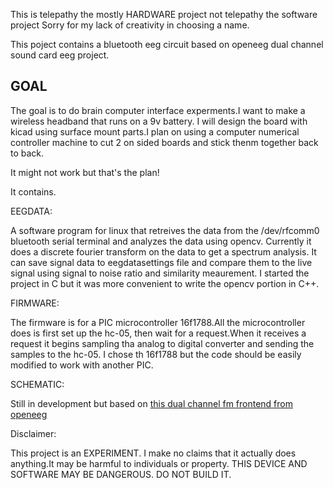 This is telepathy the mostly HARDWARE project not telepathy the software project
Sorry for my lack of creativity in choosing a name.

This poject contains a bluetooth eeg circuit based on openeeg dual channel sound card eeg project.

GOAL
------
The goal is to do brain computer interface experments.I want to make a wireless headband that runs
on a 9v battery. I will design the board with kicad using surface mount parts.I plan on using a
computer numerical controller machine to cut 2 on sided boards and stick thenm together back to back.

It might not work but that's the plan!



It contains.


EEGDATA:

A software program for linux that retreives the data from the /dev/rfcomm0 bluetooth serial terminal
and analyzes the data using opencv. Currently it does a discrete fourier transform on the data to get 
a spectrum analysis. It can save signal data to eegdatasettings file and compare them to the live signal
using signal to noise ratio and similarity meaurement.
I started the project in C but it was more convenient to write the opencv portion in C++. 



FIRMWARE:

The firmware is for a PIC microcontroller 16f1788.All the microcontroller does is first set up the hc-05,
then wait for a request.When it receives  a request it begins sampling tha analog to digital converter
and sending the samples to the hc-05. I chose th 16f1788 but the code should be easily modified to work
with another PIC.


SCHEMATIC:

Still in development but based on [this dual channel fm frontend from openeeg](http://openeeg.sourceforge.net/doc/hw/sceeg/DualChannelFMUnit-Sheet1.jpg) 





Disclaimer:

This project is an EXPERIMENT. I make no claims that it actually does anything.It may be harmful to 
individuals or property.
THIS DEVICE AND SOFTWARE MAY BE DANGEROUS. DO NOT BUILD IT.
